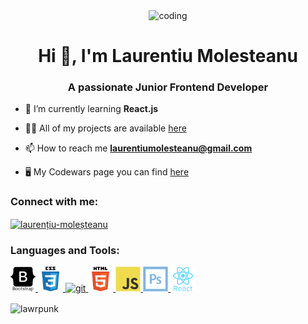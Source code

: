 <p align="center">
  <img align="center" alt="coding" width="700px" height="400px" src="https://media.tenor.com/xMmwPOqFFSAAAAAC/aesthetic-typing.gif">
</p>

<h1 align="center">Hi 👋, I'm Laurentiu Molesteanu</h1>
<h3 align="center">A passionate Junior Frontend Developer</h3>

- 🌱 I’m currently learning **React.js**

- 👨‍💻 All of my projects are available [here](https://github.com/lawrpunk?tab=repositories)
  
- 📫 How to reach me **laurentiumolesteanu@gmail.com**

- 🖥 My Codewars page you can find [here](https://www.codewars.com/users/lawrpunk/stats)

<h3 align="left">Connect with me:</h3>
<p align="left">
<a href="https://linkedin.com/in/laurențiu-moleșteanu" target="blank"><img align="center" src="https://raw.githubusercontent.com/rahuldkjain/github-profile-readme-generator/master/src/images/icons/Social/linked-in-alt.svg" alt="laurențiu-moleșteanu" height="30" width="40" /></a>
</p>

<h3 align="left">Languages and Tools:</h3>
<p align="left"> <a href="https://getbootstrap.com" target="_blank" rel="noreferrer"> <img src="https://raw.githubusercontent.com/devicons/devicon/master/icons/bootstrap/bootstrap-plain-wordmark.svg" alt="bootstrap" width="40" height="40"/> </a> <a href="https://www.w3schools.com/css/" target="_blank" rel="noreferrer"> <img src="https://raw.githubusercontent.com/devicons/devicon/master/icons/css3/css3-original-wordmark.svg" alt="css3" width="40" height="40"/> </a> <a href="https://git-scm.com/" target="_blank" rel="noreferrer"> <img src="https://www.vectorlogo.zone/logos/git-scm/git-scm-icon.svg" alt="git" width="40" height="40"/> </a> <a href="https://www.w3.org/html/" target="_blank" rel="noreferrer"> <img src="https://raw.githubusercontent.com/devicons/devicon/master/icons/html5/html5-original-wordmark.svg" alt="html5" width="40" height="40"/> </a> <a href="https://developer.mozilla.org/en-US/docs/Web/JavaScript" target="_blank" rel="noreferrer"> <img src="https://raw.githubusercontent.com/devicons/devicon/master/icons/javascript/javascript-original.svg" alt="javascript" width="40" height="40"/> </a> <a href="https://www.photoshop.com/en" target="_blank" rel="noreferrer"> <img src="https://raw.githubusercontent.com/devicons/devicon/master/icons/photoshop/photoshop-line.svg" alt="photoshop" width="40" height="40"/> </a> <a href="https://reactjs.org/" target="_blank" rel="noreferrer"> <img src="https://raw.githubusercontent.com/devicons/devicon/master/icons/react/react-original-wordmark.svg" alt="react" width="40" height="40"/> </a> </p>

<p><img align="center" src="https://github-readme-stats.vercel.app/api/top-langs?username=lawrpunk&show_icons=true&locale=en&layout=compact" alt="lawrpunk" /></p>
